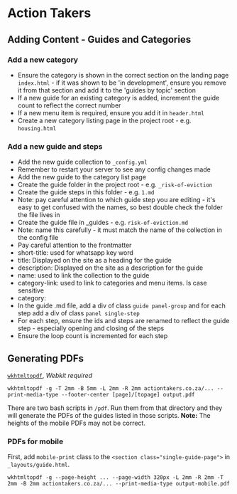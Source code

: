 # Action Takers

## Adding Content - Guides and Categories

### Add a new category
* Ensure the category is shown in the correct section on the landing page `index.html` - if it was shown to be 'in development', ensure you remove it from that section and add it to the 'guides by topic' section
* If a new guide for an existing category is added, increment the guide count to reflect the correct number
* If a new menu item is required, ensure you add it in `header.html`
* Create a new category listing page in the project root - e.g. `housing.html`

### Add a new guide and steps
* Add the new guide collection to `_config.yml`
 * Remember to restart your server to see any config changes made
* Add the new guide to the category list page
* Create the guide folder in the project root - e.g. `_risk-of-eviction`
* Create the guide steps in this folder - e.g. `1.md`
 * Note: pay careful attention to which guide step you are editing - it's easy to get confused with the names, so best double check the folder the file lives in
* Create the guide file in _guides - e.g. `risk-of-eviction.md`
 * Note: name this carefully - it must match the name of the collection in the config file
 * Pay careful attention to the frontmatter
  * short-title: used for whatsapp key word
  * title: Displayed on the site as a heading for the guide
  * description: Displayed on the site as a description for the guide
  * name: used to link the collection to the guide
  * category-link: used to link to categories and menu items. Is case sensitive
  * category:
* In the guide .md file, add a div of class `guide panel-group` and for each step add a div of class `panel single-step`
 * For each step, ensure the ids and steps are renamed to reflect the guide step - especially opening and closing of the steps
 * Ensure the loop count is incremented for each step

## Generating PDFs

[`wkhtmltopdf`](https://github.com/wkhtmltopdf/wkhtmltopdf/), *Webkit required*

`wkhtmltopdf -g -T 2mm -B 5mm -L 2mm -R 2mm actiontakers.co.za/... --print-media-type --footer-center [page]/[topage] output.pdf`

There are two bash scripts in `/pdf`. Run them from that directory and they will generate the PDFs of the guides listed in those scripts. **Note:** The heights of the mobile PDFs may not be correct.

### PDFs for mobile

First, add `mobile-print` class to the `<section class="single-guide-page">` in `_layouts/guide.html`.

`wkhtmltopdf -g --page-height ... --page-width 320px -L 2mm -R 2mm -T 2mm -B 2mm actiontakers.co.za/... --print-media-type output-mobile.pdf`